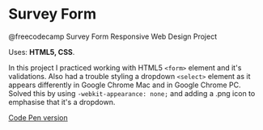 # Survey Form
@freecodecamp Survey Form Responsive Web Design Project

Uses: **HTML5, CSS**.

In this project I practiced working with HTML5 `<form>` element and it's validations.
Also had a trouble styling a dropdown `<select>` element as it appears differently in Google Chrome Mac and in Google Chrome PC.
Solved this by using `-webkit-appearance: none;` and adding a .png icon to emphasise that it's a dropdown.

[Code Pen version](https://codepen.io/spline/pen/dLVjEy)
